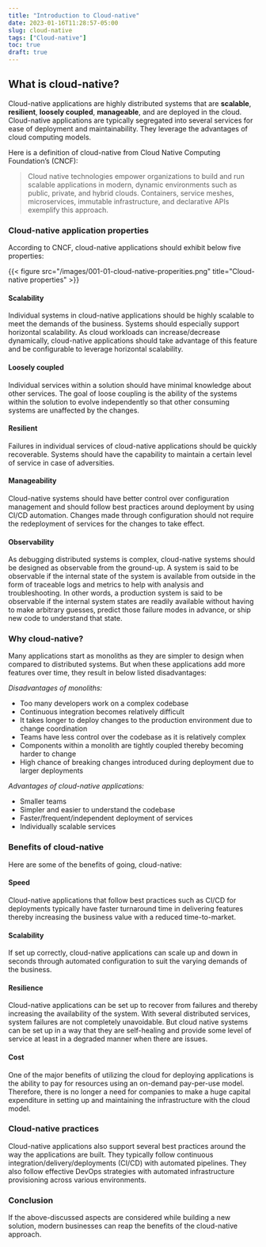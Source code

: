 ```yaml
---
title: "Introduction to Cloud-native"
date: 2023-01-16T11:28:57-05:00
slug: cloud-native
tags: ["Cloud-native"]
toc: true
draft: true
---
```


## What is cloud-native?

Cloud-native applications are highly distributed systems that are **scalable**, **resilient**, **loosely coupled**, **manageable**, and are deployed in the cloud. Cloud-native applications are typically segregated into several services for ease of deployment and maintainability. They leverage the advantages of cloud computing models. 

Here is a definition of cloud-native from Cloud Native Computing Foundation’s (CNCF):

> Cloud native technologies empower organizations to build and run scalable applications in modern, dynamic environments such as public, private, and hybrid clouds. Containers, service meshes, microservices, immutable infrastructure, and declarative APIs exemplify this approach.

### Cloud-native application properties

According to CNCF, cloud-native applications should exhibit below five properties:

{{< figure src="/images/001-01-cloud-native-properities.png" title="Cloud-native properties" >}}
 
#### Scalability
 
Individual systems in cloud-native applications should be highly scalable to meet the demands of the business. Systems should especially support horizontal scalability. As cloud workloads can increase/decrease dynamically, cloud-native applications should take advantage of this feature and be configurable to leverage horizontal scalability.
 
#### Loosely coupled
 
Individual services within a solution should have minimal knowledge about other services. The goal of loose coupling is the ability of the systems within the solution to evolve independently so that other consuming systems are unaffected by the changes. 
 
#### Resilient
 
Failures in individual services of cloud-native applications should be quickly recoverable. Systems should have the capability to maintain a certain level of service in case of adversities.
 
#### Manageability
 
Cloud-native systems should have better control over configuration management and should follow best practices around deployment by using CI/CD automation. Changes made through configuration should not require the redeployment of services for the changes to take effect.  
 
#### Observability  
 
As debugging distributed systems is complex, cloud-native systems should be designed as observable from the ground-up. A system is said to be observable if the internal state of the system is available from outside in the form of traceable logs and metrics to help with analysis and troubleshooting. In other words, a production system is said to be observable if the internal system states are readily available without having to make arbitrary guesses, predict those failure modes in advance, or ship new code to understand that state.  
   
### Why cloud-native?  
 
Many applications start as monoliths as they are simpler to design when compared to distributed systems. But when these applications add more features over time, they result in below listed disadvantages:
 
*Disadvantages of monoliths:*
- Too many developers work on a complex codebase
- Continuous integration becomes relatively difficult
- It takes longer to deploy changes to the production environment due to change coordination
- Teams have less control over the codebase as it is relatively complex
- Components within a monolith are tightly coupled thereby becoming harder to change
- High chance of breaking changes introduced during deployment due to larger deployments
 
*Advantages of cloud-native applications:*
- Smaller teams
- Simpler and easier to understand the codebase
- Faster/frequent/independent deployment of services
- Individually scalable services

### Benefits of cloud-native

Here are some of the benefits of going, cloud-native:

#### Speed

Cloud-native applications that follow best practices such as CI/CD for deployments typically have faster turnaround time in delivering features thereby increasing the business value with a reduced time-to-market.

#### Scalability

If set up correctly, cloud-native applications can scale up and down in seconds through automated configuration to suit the varying demands of the business. 

#### Resilience

Cloud-native applications can be set up to recover from failures and thereby increasing the availability of the system. With several distributed services, system failures are not completely unavoidable. But cloud native systems can be set up in a way that they are self-healing and provide some level of service at least in a degraded manner when there are issues.  

#### Cost

One of the major benefits of utilizing the cloud for deploying applications is the ability to pay for resources using an on-demand pay-per-use model. Therefore, there is no longer a need for companies to make a huge capital expenditure in setting up and maintaining the infrastructure with the cloud model. 
 
### Cloud-native practices

Cloud-native applications also support several best practices around the way the applications are built. They typically follow continuous integration/delivery/deployments (CI/CD) with automated pipelines. They also follow effective DevOps strategies with automated infrastructure provisioning across various environments.  

### Conclusion

If the above-discussed aspects are considered while building a new solution, modern businesses can reap the benefits of the cloud-native approach.

